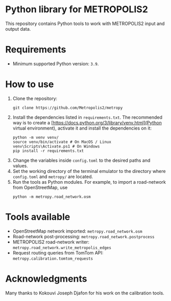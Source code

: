 # Python library for METROPOLIS2

This repository contains Python tools to work with METROPOLIS2 input and output data.

# Requirements

- Minimum supported Python version: `3.9`.

# How to use

1. Clone the repository:
   ```
   git clone https://github.com/Metropolis2/metropy
   ```
2. Install the dependencies listed in `requirements.txt`.
   The recommended way is to create a
   [https://docs.python.org/3/library/venv.html](Python virtual environment), activate it and
   install the dependencies on it:
   ```
   python -m venv venv/
   source venv/bin/activate # On MacOS / Linux
   venv\Scripts\Activate.ps1 # On Windows
   pip install -r requirements.txt
   ```
3. Change the variables inside `config.toml` to the desired paths and values.
4. Set the working directory of the terminal emulator to the directory where `config.toml` and
   `metropy/` are located.
5. Run the tools as Python modules.
   For example, to import a road-network from OpenStreetMap, use
   ```
   python -m metropy.road_network.osm
   ```

# Tools available

- OpenStreetMap network imported: `metropy.road_network.osm`
- Road-network post-processing: `metropy.road_network.postprocess`
- METROPOLIS2 road-network writer: `metropy.road_network.write_metropolis_edges`
- Request routing queries from TomTom API: `metropy.calibration.tomtom_requests`

# Acknowledgments

Many thanks to Kokouvi Joseph Djafon for his work on the calibration tools.
